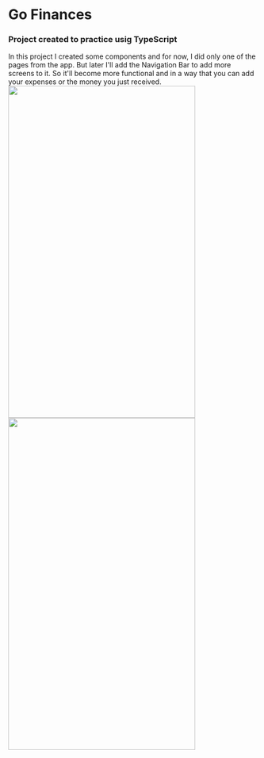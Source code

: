 # Go Finances

### Project created to practice usig TypeScript

<div>
  In this project I created some components and for now, I did only one of the pages from the app. 
  But later I'll add the Navigation Bar to add more screens to it. So it'll become more functional and in a way that you can add your expenses or the money you just received. 
</div>

<div>
  <img align="left" src= "https://media.discordapp.net/attachments/692860921080578152/950743914510434344/Screenshot_1646744753.png" width="377" height="670">  
  <img align="left" src= "https://media.discordapp.net/attachments/692860921080578152/950743914770485268/Screenshot_1646744771.png" width="377" height="670">    
</div>  
